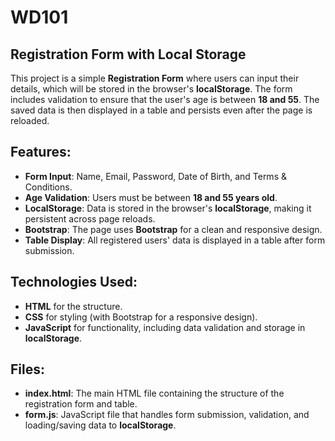 # WD101
## Registration Form with Local Storage

This project is a simple **Registration Form** where users can input their details, which will be stored in the browser's **localStorage**. The form includes validation to ensure that the user's age is between **18 and 55**. The saved data is then displayed in a table and persists even after the page is reloaded.

## Features:
- **Form Input**: Name, Email, Password, Date of Birth, and Terms & Conditions.
- **Age Validation**: Users must be between **18 and 55 years old**.
- **LocalStorage**: Data is stored in the browser's **localStorage**, making it persistent across page reloads.
- **Bootstrap**: The page uses **Bootstrap** for a clean and responsive design.
- **Table Display**: All registered users' data is displayed in a table after form submission.

## Technologies Used:
- **HTML** for the structure.
- **CSS** for styling (with Bootstrap for a responsive design).
- **JavaScript** for functionality, including data validation and storage in **localStorage**.

## Files:
- **index.html**: The main HTML file containing the structure of the registration form and table.
- **form.js**: JavaScript file that handles form submission, validation, and loading/saving data to **localStorage**.
